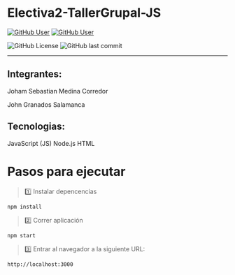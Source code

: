 # Electiva2-TallerGrupal-JS
[![GitHub User](https://img.shields.io/badge/GitHub-JohamSMC-blue?style=plastic&logo=github&link=https://github.com/JohamSMC)](https://github.com/JohamSMC)
[![GitHub User](https://img.shields.io/badge/GitHub-JohnGranados-blue?style=plastic&logo=github&link=https://github.com/JohnGranados)](https://github.com/JohnGranados)

![GitHub License](https://img.shields.io/github/license/JohamSMC/Electiva2-TallerGrupal-JS?style=style=flat-square)
![GitHub last commit](https://img.shields.io/github/last-commit/JohamSMC/Electiva2-TallerGrupal-JS?style=style=flat-square)

***
## Integrantes:
Joham Sebastian Medina Corredor

John Granados Salamanca
## Tecnologias:
JavaScript (JS)
Node.js
HTML

# Pasos para ejecutar

> :one: Instalar depencencias 

```
npm install
```

> :two: Correr aplicación

```
npm start
```

> :three: Entrar al navegador a la siguiente URL:

```
http://localhost:3000
```

